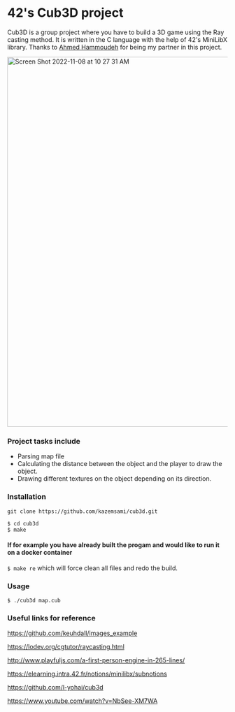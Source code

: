# 42's Cub3D project
Cub3D is a group project where you have to build a 3D game using the Ray casting method. It is written in the C language with the help of 42's MiniLibX library. Thanks to [Ahmed Hammoudeh](https://github.com/AhmadMHammoudeh) for being my partner in this project.

 <img width="847" alt="Screen Shot 2022-11-08 at 10 27 31 AM" src="https://user-images.githubusercontent.com/74882142/200850150-badf4d23-0018-403d-82bc-b4582c9add0c.png">

 ### Project tasks include

 * Parsing map file
 * Calculating the distance between the object and the player to draw the object.
 * Drawing different textures on the object depending on its direction.

### Installation
```
git clone https://github.com/kazemsami/cub3d.git
```
```
$ cd cub3d
$ make
```
#### If for example you have already built the progam and would like to run it on a docker container
`$ make re` which will force clean all files and redo the build.

### Usage
`$ ./cub3d map.cub`

### Useful links for reference
https://github.com/keuhdall/images_example

https://lodev.org/cgtutor/raycasting.html

http://www.playfuljs.com/a-first-person-engine-in-265-lines/

https://elearning.intra.42.fr/notions/minilibx/subnotions

https://github.com/l-yohai/cub3d

https://www.youtube.com/watch?v=NbSee-XM7WA
